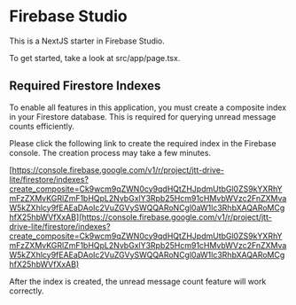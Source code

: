 # Firebase Studio

This is a NextJS starter in Firebase Studio.

To get started, take a look at src/app/page.tsx.

## Required Firestore Indexes

To enable all features in this application, you must create a composite index in your Firestore database. This is required for querying unread message counts efficiently.

Please click the following link to create the required index in the Firebase console. The creation process may take a few minutes.

[https://console.firebase.google.com/v1/r/project/jtt-drive-lite/firestore/indexes?create_composite=Ck9wcm9qZWN0cy9qdHQtZHJpdmUtbGl0ZS9kYXRhYmFzZXMvKGRlZmF1bHQpL2NvbGxlY3Rpb25Hcm91cHMvbWVzc2FnZXMvaW5kZXhlcy9fEAEaDAoIc2VuZGVySWQQARoNCgl0aW1lc3RhbXAQARoMCghfX25hbWVfXxAB](https://console.firebase.google.com/v1/r/project/jtt-drive-lite/firestore/indexes?create_composite=Ck9wcm9qZWN0cy9qdHQtZHJpdmUtbGl0ZS9kYXRhYmFzZXMvKGRlZmF1bHQpL2NvbGxlY3Rpb25Hcm91cHMvbWVzc2FnZXMvaW5kZXhlcy9fEAEaDAoIc2VuZGVySWQQARoNCgl0aW1lc3RhbXAQARoMCghfX25hbWVfXxAB)

After the index is created, the unread message count feature will work correctly.
